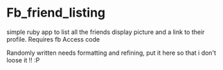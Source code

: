 Fb_friend_listing
=================

simple ruby app to list all the friends display picture and a link to their profile. Requires fb Access code

Randomly written needs formatting and refining, put it here so that i don't loose it !! :P
